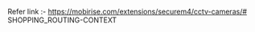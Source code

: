 Refer link :- https://mobirise.com/extensions/securem4/cctv-cameras/#   S H O P P I N G _ R O U T I N G - C O N T E X T  
 